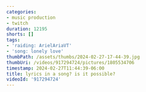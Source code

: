 ```yaml
---
categories:
- music production
- twitch
duration: 12195
shorts: []
tags:
- 'raiding: ArielAriaVT'
- 'song: lonely love'
thumbPath: /assets/thumbs/2024-02-27-17-44-39.jpg
thumbUri: /videos/917294724/pictures/1805534706
timestamp: 2024-02-27T11:44:39-06:00
title: lyrics in a song? is it possible?
videoId: '917294724'
---
```

